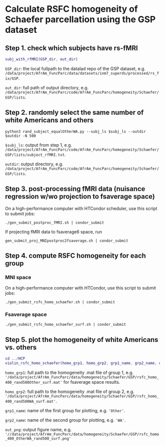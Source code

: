 # Calculate RSFC homogeneity of Schaefer parcellation using the GSP dataset

## Step 1. check which subjects have rs-fMRI

```matlab
subj_with_rfMRI(GSP_dir, out_dir)
```

`GSP_dir`: the local fullpath to the datalad repo of the GSP dataset, e.g. `/data/project/AfrAm_FuncParc/data/datasets/inm7_superds/processed/rs_fix/GSP`.

`out_dir`: full path of output directory, e.g. `/data/project/AfrAm_FuncParc/code/AfrAm_FuncParc/homogeneity/Schaefer/GSP/lists`.

## Step 2. randomly select the same number of white Americans and others

```
python3 rand_subject_equalOtherWA.py --subj_ls $subj_ls --outdir $outdir -N 500
```

`$subj_ls`: output from step 1, e.g. `/data/project/AfrAm_FuncParc/code/AfrAm_FuncParc/homogeneity/Schaefer/GSP/lists/subject_rfMRI.txt`.

`outdir`: output directory, e.g. `/data/project/AfrAm_FuncParc/code/AfrAm_FuncParc/homogeneity/Schaefer/GSP/lists`.

## Step 3. post-processing fMRI data (nuisance regression w/wo projection to fsaverage space)

On a high-performance computer with HTCondor scheduler, use this script to submit jobs:

```
./gen_submit_postproc_fMRI.sh | condor_submit
```

If projecting fMRI data to fsaverage6 space, run

```
gen_submit_proj_MNIpostproc2fsaverage.sh | condor_submit
```

## Step 4. compute RSFC homogeneity for each group

### MNI space

On a high-performance computer with HTCondor, use this script to submit jobs:

```
./gen_submit_rsfc_homo_schaefer.sh | condor_submit
```

### Fsaverage space

```
./gen_submit_rsfc_homo_schaefer_surf.sh | condor_submit
```

## Step 5. plot the homogeneity of white Americans vs. others

```matlab
cd ../HCP
violin_rsfc_homo_schaefer(homo_grp1, homo_grp2, grp1_name, grp2_name, out_png)
```

`homo_grp1`: full path to the homogeneity .mat file of group 1, e.g. `'/data/project/AfrAm_FuncParc/data/homogeneity/Schaefer/GSP/rsfc_homo_400_rand500Other_surf.mat'` for fsaverage space results. 

`homo_grp2`: full path to the homogeneity .mat file of group 2, e.g. `'/data/project/AfrAm_FuncParc/data/homogeneity/Schaefer/GSP/rsfc_homo_400_rand500WA_surf.mat'`.

`grp1_name`: name of the first group for plotting, e.g. `'Other'`.

`grp2_name`: name of the second group for plotting, e.g. `'WA'`.

`out_png`: output figure name, e.g. `'//data/project/AfrAm_FuncParc/data/homogeneity/Schaefer/GSP/rsfc_homo_400_OtherWA_rand500_surf.png'`
